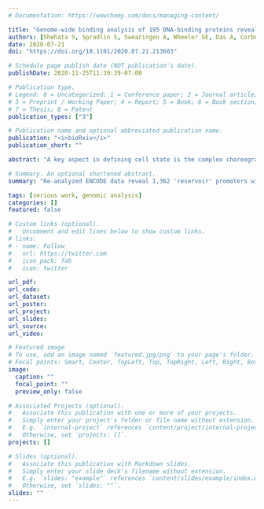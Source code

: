 ```yaml
---
# Documentation: https://wowchemy.com/docs/managing-content/

title: "Genome-wide binding analysis of 195 DNA-binding proteins reveals reservoir promoters and human-specific SVA family repeat region"
authors: [Shehata S, Spradlin S, Swearingen A, Wheeler GE, Das A, Corbet G, Nebenfuehr B, Ahrens D, Tauber D, Lennon S, Choi K, Huynh T, Wieser T, Schneider K, Bradshaw M, Lai M, Baskin J, Read T, Demasi J, Hynes-Grace M, Timmons D, Smallegan M, Rinn JL]
date: 2020-07-21
doi: "https://doi.org/10.1101/2020.07.21.213603"

# Schedule page publish date (NOT publication's date).
publishDate: 2020-11-25T11:39:39-07:00

# Publication type.
# Legend: 0 = Uncategorized; 1 = Conference paper; 2 = Journal article;
# 3 = Preprint / Working Paper; 4 = Report; 5 = Book; 6 = Book section;
# 7 = Thesis; 8 = Patent
publication_types: ["3"]

# Publication name and optional abbreviated publication name.
publication: "<i>bioRxiv</i>"
publication_short: ""

abstract: "A key aspect in defining cell state is the complex choreography of DNA binding events in a given cell type, which in turn establishes a cell-specific gene-expression program. In the past two decades since the sequencing of the human genome there has been a deluge of genome-wide experiments which have measured gene-expression and DNA binding events across numerous cell-types and tissues. Here we re-analyze ENCODE data in a highly reproducible manner by utilizing standardized analysis pipelines, containerization, and literate programming with Rmarkdown. Our approach validated many findings from previous independent studies, underscoring the importance of ENCODE’s goals in providing these reproducible data resources. This approach also revealed several new findings: (i) 1,362 promoters, termed ‘reservoirs,’ have up to 111 different DNA-binding proteins localized on one promoter yet do not have any expression of steady-state RNA (ii) The human specific SVA repeat element may have been co-opted for enhancer regulation. Collectively, this study performed by the students of a CU Boulder computational biology class (BCHM 5631 – Spring 2020) demonstrates the value of reproducible findings and how resources like ENCODE that prioritize data standards can foster new findings with existing data in a didactic environment."

# Summary. An optional shortened abstract.
summary: "Re-analyzed ENCODE data reveal 1,362 'reservoir' promoters with up to 111 different DNA-binding proteins present but no steady-state RNA expression."

tags: [serious work, genomic analysis]
categories: []
featured: false

# Custom links (optional).
#   Uncomment and edit lines below to show custom links.
# links:
# - name: Follow
#   url: https://twitter.com
#   icon_pack: fab
#   icon: twitter

url_pdf:
url_code:
url_dataset:
url_poster:
url_project:
url_slides:
url_source:
url_video:

# Featured image
# To use, add an image named `featured.jpg/png` to your page's folder. 
# Focal points: Smart, Center, TopLeft, Top, TopRight, Left, Right, BottomLeft, Bottom, BottomRight.
image:
  caption: ""
  focal_point: ""
  preview_only: false

# Associated Projects (optional).
#   Associate this publication with one or more of your projects.
#   Simply enter your project's folder or file name without extension.
#   E.g. `internal-project` references `content/project/internal-project/index.md`.
#   Otherwise, set `projects: []`.
projects: []

# Slides (optional).
#   Associate this publication with Markdown slides.
#   Simply enter your slide deck's filename without extension.
#   E.g. `slides: "example"` references `content/slides/example/index.md`.
#   Otherwise, set `slides: ""`.
slides: ""
---
```


